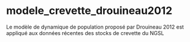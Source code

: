 # modele_crevette_drouineau2012
Le modèle de dynamique de population proposé par Drouineau 2012 est appliqué aux données récentes des stocks de crevette du NGSL
